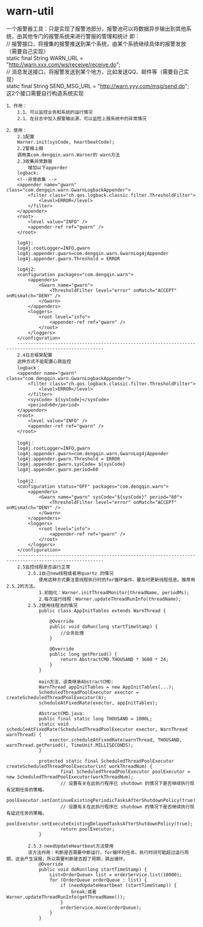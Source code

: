 # warn-util
一个报警器工具：只是实现了报警池部分，报警池可以将数据异步输出到其他系统，由其他专门的报警系统来进行警报的管理和统计
即：<br/>
    // 报警接口，将搜集的报警推送到某个系统，由某个系统继续具体的报警发放（需要自己实现） <br/>
  	static final String WARN_URL = "http://warn.xxx.com/ws/receive/receive.do"; <br/>
  	// 消息发送接口，将报警发送到某个地方，比如发送QQ、邮件等（需要自己实现） <br/>
  	static final String SEND_MSG_URL = "http://warn.yyy.com/msg/send.do"; <br/>
  	这2个接口需要自行构造系统实现

    1、作用：
        1.1、可以监控业务和系统的运行情况
        2.1、在日志中加入报警输出源，可以监控上报系统中的异常情况

    2、使用：
        2.1配置
        Warner.init(sysCode, heartbeatCode);
        2.2警报上报
        调用类com.dengqin.warn.Warner的 warn方法
        2.3收集异常数据
        	增加以下apperder
        logback:
        <!--异常收集 -->
        <appender name="gwarn" class="com.dengqin.warn.GwarnLogbackAppender">
        	<filter class="ch.qos.logback.classic.filter.ThresholdFilter">
        		<level>ERROR</level>
        	</filter>
        </appender>
        <root>
        	<level value="INFO" />
        	<appender-ref ref="gwarn" />
        </root>

        log4j:
        log4j.rootLogger=INFO,gwarn
        log4j.appender.gwarn=com.dengqin.warn.GwarnLog4jAppender
        log4j.appender.gwarn.Threshold = ERROR

        log4j2:
        <configuration packages="com.dengqin.warn">
        	<appenders>
        		<Gwarn name="gwarn">
        			<ThresholdFilter level="error" onMatch="ACCEPT" onMismatch="DENY" />
        		</Gwarn>
        	</appenders>
        	<loggers>
        		<root level="info">
        			<appender-ref ref="gwarn" />
        		</root>
        	</loggers>
        </configuration>
        ------------------------------------------------------------------------------------------------------
        2.4日志框架配置
        这种方式不能配置心跳监控
        logback：
        <appender name="gwarn" class="com.dengqin.warn.GwarnLogbackAppender">
        	<filter class="ch.qos.logback.classic.filter.ThresholdFilter">
        		<level>ERROR</level>
        	</filter>
        	<sysCode> ${sysCode}</sysCode>
        	<period>60</period>
        </appender>
        <root>
        	<level value="INFO" />
        	<appender-ref ref="gwarn" />
        </root>

        log4j：
        log4j.rootLogger=INFO,gwarn
        log4j.appender.gwarn=com.dengqin.warn.GwarnLog4jAppender
        log4j.appender.gwarn.Threshold = ERROR
        log4j.appender.gwarn.sysCode= ${sysCode}
        log4j.appender.gwarn.period=60

        log4j2：
        <configuration status="OFF" packages="com.dengqin.warn">
        	<appenders>
        		<Gwarn name="gwarn" sysCode="${sysCode}" period="60">
        			<ThresholdFilter level="error" onMatch="ACCEPT" onMismatch="DENY" />
        		</Gwarn>
        	</appenders>
        	<loggers>
        		<root level="info">
        			<appender-ref ref="gwarn" />
        		</root>
        	</loggers>
        </configuration>
        ------------------------------------------------------------------------------------------------------
        2.5监控线程是否运行正常
            2.5.1自己new线程或者用quartz 的情况
                使用这种方式要注意线程执行时的for循环操作，要及时更新线程信息。推荐用2.5.2的方法。
                1.初始化：Warner.initThreadMonitor(threadName, periodMs);
                2.每次运行线程：Warner.updateThreadRunInfo(threadName);
            2.5.2使用线程池的情况
                public class AppInitTables extends WarnThread {

                	@Override
                	public void doRun(long startTimeStamp) {
                		//业务处理
                	}

                	@Override
                	public long getPeriod() {
                		return AbstractCMD.THOUSAND * 3600 * 24;
                	}
                }

                main方法，该类继承AbstractCMD:
                WarnThread appInitTables = new AppInitTables(...);
                ScheduledThreadPoolExecutor exector = createScheduledThreadPoolExecutor(8);
                scheduleAtFixedRate(exector, appInitTables);

                AbstractCMD.java:
                public final static long THOUSAND = 1000L;
                static void scheduleAtFixedRate(ScheduledThreadPoolExecutor exector, WarnThread warnThread) {
                	exector.scheduleAtFixedRate(warnThread, THOUSAND, warnThread.getPeriod(), TimeUnit.MILLISECONDS);
                }

                protected static final ScheduledThreadPoolExecutor createScheduledThreadPoolExecutor(int workThreadNum) {
                		final ScheduledThreadPoolExecutor poolExecutor = new ScheduledThreadPoolExecutor(workThreadNum);
                		// 设置有关在此执行程序已 shutdown 的情况下是否继续执行现有定期任务的策略。
                		poolExecutor.setContinueExistingPeriodicTasksAfterShutdownPolicy(true);
                		// 设置有关在此执行程序已 shutdown 的情况下是否继续执行现有延迟任务的策略。
                		poolExecutor.setExecuteExistingDelayedTasksAfterShutdownPolicy(true);
                		return poolExecutor;
                }

            2.5.3 needUpdateHeartbeat方法使用
            该方法作用：判断是否需要中断运行，for循环的任务，执行时间可能超过运行周期，这会产生误报，所以需要判断是否超了周期，跳出循环。
            	@Override
            	public void doRun(long startTimeStamp) {
            		List<OrderQueue> list = orderService.list(10000);
            		for (OrderQueue orderQueue : list) {
            			if (needUpdateHeartbeat (startTimeStamp)) {
            				break;或者 Warner.updateThreadRunInfo(getThreadName());
            			}
            			orderService.move(orderQueue);
            		}
            	}













